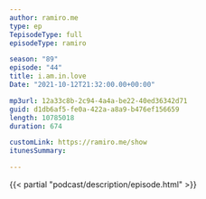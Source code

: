```yaml
---
author: ramiro.me
type: ep
TepisodeType: full
episodeType: ramiro

season: "89"
episode: "44"
title: i.am.in.love
Date: "2021-10-12T21:32:00.00+00:00"

mp3url: 12a33c8b-2c94-4a4a-be22-40ed36342d71
guid: d1db6af5-fe0a-422a-a8a9-b476ef156659
length: 10785018
duration: 674

customLink: https://ramiro.me/show
itunesSummary:

---
```

{{< partial "podcast/description/episode.html" >}}

